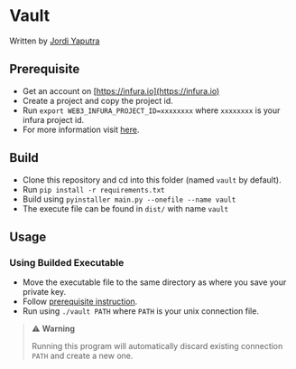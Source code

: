 # Vault

Written by [Jordi Yaputra](https://github.com/jordiyapz)

## Prerequisite

- Get an account on [https://infura.io](https://infura.io)
- Create a project and copy the project id.
- Run `export WEB3_INFURA_PROJECT_ID=xxxxxxxx` where `xxxxxxxx` is your infura project id.
- For more information visit [here](https://web3py.readthedocs.io/en/latest/providers.html#infura-mainnet).

## Build

- Clone this repository and cd into this folder (named `vault` by default).
- Run `pip install -r requirements.txt`
- Build using `pyinstaller main.py --onefile --name vault`
- The execute file can be found in `dist/` with name `vault`

## Usage

### Using Builded Executable

- Move the executable file to the same directory as where you save your private key.
- Follow [prerequisite instruction](https://github.com/jordiyapz/vault#prerequisite).
- Run using `./vault PATH` where `PATH` is your unix connection file.
> ⚠️ **Warning**
>
> Running this program will automatically discard existing connection `PATH` and create a new one.